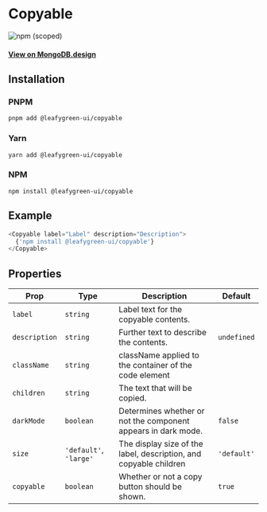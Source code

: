 # Copyable

![npm (scoped)](https://img.shields.io/npm/v/@leafygreen-ui/copyable.svg)

#### [View on MongoDB.design](https://www.mongodb.design/component/copyable/live-example/)

## Installation

### PNPM

```shell
pnpm add @leafygreen-ui/copyable
```

### Yarn

```shell
yarn add @leafygreen-ui/copyable
```

### NPM

```shell
npm install @leafygreen-ui/copyable
```

## Example

```js
<Copyable label="Label" description="Description">
  {'npm install @leafygreen-ui/copyable'}
</Copyable>
```

## Properties

| Prop          | Type                   | Description                                                       | Default     |
| ------------- | ---------------------- | ----------------------------------------------------------------- | ----------- |
| `label`       | `string`               | Label text for the copyable contents.                             |             |
| `description` | `string`               | Further text to describe the contents.                            | `undefined` |
| `className`   | `string`               | className applied to the container of the code element            |             |
| `children`    | `string`               | The text that will be copied.                                     |             |
| `darkMode`    | `boolean`              | Determines whether or not the component appears in dark mode.     | `false`     |
| `size`        | `'default'`, `'large'` | The display size of the label, description, and copyable children | `'default'` |
| `copyable`    | `boolean`              | Whether or not a copy button should be shown.                     | `true`      |
